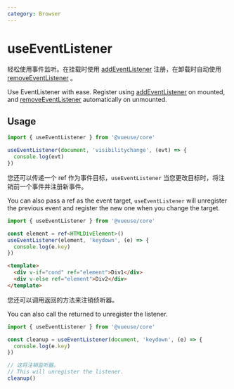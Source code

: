 ```yaml
---
category: Browser
---
```


# useEventListener
轻松使用事件监听。在挂载时使用 [addEventListener](https://developer.mozilla.org/en-US/docs/Web/API/EventTarget/addEventListener)  注册，在卸载时自动使用 [removeEventListener](https://developer.mozilla.org/en-US/docs/Web/API/EventTarget/removeEventListener) 。

Use EventListener with ease. Register using [addEventListener](https://developer.mozilla.org/en-US/docs/Web/API/EventTarget/addEventListener) on mounted, and [removeEventListener](https://developer.mozilla.org/en-US/docs/Web/API/EventTarget/removeEventListener) automatically on unmounted.

## Usage

```js
import { useEventListener } from '@vueuse/core'

useEventListener(document, 'visibilitychange', (evt) => {
  console.log(evt)
})
```

您还可以传递一个 ref 作为事件目标，`useEventListener` 当您更改目标时，将注销前一个事件并注册新事件。

You can also pass a ref as the event target, `useEventListener` will unregister the previous event and register the new one when you change the target.

```ts
import { useEventListener } from '@vueuse/core'

const element = ref<HTMLDivElement>()
useEventListener(element, 'keydown', (e) => {
  console.log(e.key)
})
```

```html
<template>
  <div v-if="cond" ref="element">Div1</div>
  <div v-else ref="element">Div2</div>
</template>
```

您还可以调用返回的方法来注销侦听器。

You can also call the returned to unregister the listener.

```ts
import { useEventListener } from '@vueuse/core'

const cleanup = useEventListener(document, 'keydown', (e) => {
  console.log(e.key)
})

// 这将注销监听器。
// This will unregister the listener.
cleanup()
```
